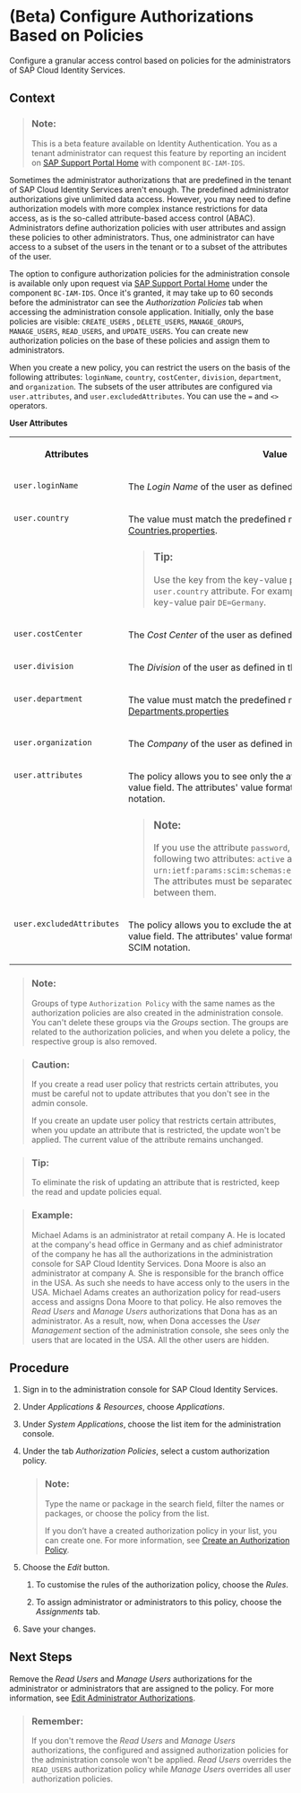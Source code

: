 <!-- loio08fea393a4b54fa4867c47520f088ab8 -->

# \(Beta\) Configure Authorizations Based on Policies

Configure a granular access control based on policies for the administrators of SAP Cloud Identity Services.



## Context

> ### Note:  
> This is a beta feature available on Identity Authentication. You as a tenant administrator can request this feature by reporting an incident on [SAP Support Portal Home](https://support.sap.com/en/index.html) with component `BC-IAM-IDS`.

Sometimes the administrator authorizations that are predefined in the tenant of SAP Cloud Identity Services aren't enough. The predefined administrator authorizations give unlimited data access. However, you may need to define authorization models with more complex instance restrictions for data access, as is the so-called attribute-based access control \(ABAC\). Administrators define authorization policies with user attributes and assign these policies to other administrators. Thus, one administrator can have access to a subset of the users in the tenant or to a subset of the attributes of the user.

The option to configure authorization policies for the administration console is available only upon request via [SAP Support Portal Home](https://support.sap.com/en/index.html) under the component `BC-IAM-IDS`. Once it's granted, it may take up to 60 seconds before the administrator can see the *Authorization Policies* tab when accessing the administration console application. Initially, only the base policies are visible: `CREATE_USERS` , `DELETE_USERS`, `MANAGE_GROUPS`, `MANAGE_USERS`, `READ_USERS`, and `UPDATE_USERS`. You can create new authorization policies on the base of these policies and assign them to administrators.

When you create a new policy, you can restrict the users on the basis of the following attributes: `loginName`, `country`, `costCenter`, `division`, `department`, and `organization`. The subsets of the user attributes are configured via `user.attributes`, and `user.excludedAttributes`. You can use the `=` and `<>` operators.

**User Attributes**


<table>
<tr>
<th valign="top">

Attributes



</th>
<th valign="top">

Value



</th>
</tr>
<tr>
<td valign="top">

`user.loginName`



</td>
<td valign="top">

The *Login Name* of the user as defined in the administration console.



</td>
</tr>
<tr>
<td valign="top">

`user.country`



</td>
<td valign="top">

The value must match the predefined master data one. See [Countries.properties](../Development/change-master-data-texts-rest-api-b10fc6a.md#loioe4e7e4c52cf04295bf94465eba7ceaaa).

> ### Tip:  
> Use the key from the key-value pair for the value of the `user.country` attribute. For example, you must use `DE` from the key-value pair `DE=Germany`.



</td>
</tr>
<tr>
<td valign="top">

`user.costCenter`



</td>
<td valign="top">

The *Cost Center* of the user as defined in the administration console.



</td>
</tr>
<tr>
<td valign="top">

`user.division`



</td>
<td valign="top">

The *Division* of the user as defined in the administration console.



</td>
</tr>
<tr>
<td valign="top">

`user.department`



</td>
<td valign="top">

The value must match the predefined master data one. See [Departments.properties](../Development/change-master-data-texts-rest-api-b10fc6a.md#loiod13c638f0d5d4a8889debf278fcb0275)



</td>
</tr>
<tr>
<td valign="top">

`user.organization`



</td>
<td valign="top">

The *Company* of the user as defined in the administration console.



</td>
</tr>
<tr>
<td valign="top">

`user.attributes`



</td>
<td valign="top">

The policy allows you to see only the attributes that are defined in the value field. The attributes' value format must be according to SCIM notation.

> ### Note:  
> If you use the attribute `password`, you must also add the following two attributes: `active` and `urn:ietf:params:scim:schemas:extension:sap:2.0:User:status`. The attributes must be separated with comma, with no space between them.



</td>
</tr>
<tr>
<td valign="top">

`user.excludedAttributes`



</td>
<td valign="top">

The policy allows you to exclude the attributes that are defined in the value field. The attributes' value format must be according to the SCIM notation.



</td>
</tr>
</table>

> ### Note:  
> Groups of type `Authorization Policy` with the same names as the authorization policies are also created in the administration console. You can't delete these groups via the *Groups* section. The groups are related to the authorization policies, and when you delete a policy, the respective group is also removed.

> ### Caution:  
> If you create a read user policy that restricts certain attributes, you must be careful not to update attributes that you don't see in the admin console.
> 
> If you create an update user policy that restricts certain attributes, when you update an attribute that is restricted, the update won't be applied. The current value of the attribute remains unchanged.

> ### Tip:  
> To eliminate the risk of updating an attribute that is restricted, keep the read and update policies equal.

> ### Example:  
> Michael Adams is an administrator at retail company A. He is located at the company's head office in Germany and as chief administrator of the company he has all the authorizations in the administration console for SAP Cloud Identity Services. Dona Moore is also an administrator at company A. She is responsible for the branch office in the USA. As such she needs to have access only to the users in the USA. Michael Adams creates an authorization policy for read-users access and assigns Dona Moore to that policy. He also removes the *Read Users* and *Manage Users* authorizations that Dona has as an administrator. As a result, now, when Dona accesses the *User Management* section of the administration console, she sees only the users that are located in the USA. All the other users are hidden.



## Procedure

1.  Sign in to the administration console for SAP Cloud Identity Services.

2.  Under *Applications & Resources*, choose *Applications*.

3.  Under *System Applications*, choose the list item for the administration console.

4.  Under the tab *Authorization Policies*, select a custom authorization policy.

    > ### Note:  
    > Type the name or package in the search field, filter the names or packages, or choose the policy from the list.
    > 
    > If you don’t have a created authorization policy in your list, you can create one. For more information, see [Create an Authorization Policy](create-an-authorization-policy-897fc30.md).

5.  Choose the *Edit* button.

    1.  To customise the rules of the authorization policy, choose the *Rules*.

    2.  To assign administrator or administrators to this policy, choose the *Assignments* tab.


6.  Save your changes.




<a name="loio08fea393a4b54fa4867c47520f088ab8__postreq_qwy_wcj_ywb"/>

## Next Steps

Remove the *Read Users* and *Manage Users* authorizations for the administrator or administrators that are assigned to the policy. For more information, see [Edit Administrator Authorizations](edit-administrator-authorizations-86ee374.md).

> ### Remember:  
> If you don't remove the *Read Users* and *Manage Users* authorizations, the configured and assigned authorization policies for the administration console won't be applied. *Read Users* overrides the `READ_USERS` authorization policy while *Manage Users* overrides all user authorization policies.

